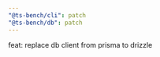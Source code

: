 ```yaml
---
"@ts-bench/cli": patch
"@ts-bench/db": patch
---
```


feat: replace db client from prisma to drizzle
